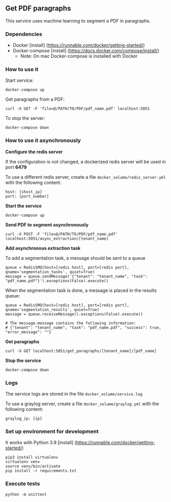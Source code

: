 ## Get PDF paragraphs

This service uses machine learning to segment a PDF in paragraphs.

### Dependencies

* Docker [install] (https://runnable.com/docker/getting-started/)
* Docker-compose [install] (https://docs.docker.com/compose/install/)
    * Note: On mac Docker-compose is installed with Docker


### How to use it

Start service:

    docker-compose up

Get paragraphs from a PDF:

    curl -X GET -F 'file=@/PATH/TO/PDF/pdf_name.pdf' localhost:5051

To stop the server:

    docker-compose down

### How to use it asynchronously

<b>Configure the redis server</b>

If the configuration is not changed, a dockerized redis server will be used in port <b>6479</b>

To use a different redis server, create a file `docker_volume/redis_server.yml` with the following content:

    host: [shost_ip]
    port: [port_number]

<b>Start the service</b>

    docker-compose up

<b>Send PDF to segment asynchronously</b>

    curl -X POST -F 'file=@/PATH/TO/PDF/pdf_name.pdf' localhost:5051/async_extraction/[tenant_name]

<b>Add asynchronous extraction task</b>

To add a segmentation task, a message should be sent to a queue

    queue = RedisSMQ(host=[redis host], port=[redis port], qname='segmentation_tasks', quiet=True)
    message = queue.sendMessage('{"tenant": "tenant_name", "task": "pdf_name.pdf"}').exceptions(False).execute()

When the segmentation task is done, a message is placed in the results queue:

    queue = RedisSMQ(host=[redis host], port=[redis port], qname='segmentation_results', quiet=True)
    message = queue.receiveMessage().exceptions(False).execute()

    # The message.message contains the following information:
    # {"tenant": "tenant_name", "task": "pdf_name.pdf", "success": true, "error_message": ""}

<b>Get paragraphs</b>

    curl -X GET localhost:5051/get_paragraphs/[tenant_name]/[pdf_name]

<b>Stop the service</b>

    docker-compose down

### Logs

The service logs are stored in the file `docker_volume/service.log`

To use a graylog server, create a file `docker_volume/graylog.yml` with the following content:

    graylog_ip: [ip]

### Set up environment for development

It works with Python 3.9 [install] (https://runnable.com/docker/getting-started/)

    pip3 install virtualenv
    virtualenv venv
    source venv/bin/activate
    pip install -r requirements.txt
    
### Execute tests

    python -m unittest